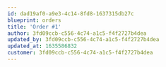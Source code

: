 ```yaml
---
id: dad19af0-a9e3-4c14-8fd8-1637315db27c
blueprint: orders
title: 'Order #1'
author: 3fd09ccb-c556-4c74-a1c5-f4f2727b4dea
updated_by: 3fd09ccb-c556-4c74-a1c5-f4f2727b4dea
updated_at: 1635586832
customer: 3fd09ccb-c556-4c74-a1c5-f4f2727b4dea
---
```

